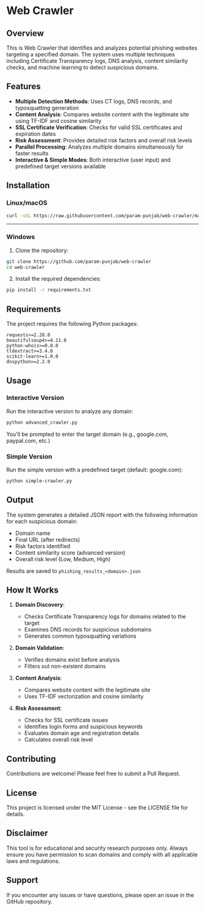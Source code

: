 # Web Crawler

## Overview

This is Web Crawler that identifies and analyzes potential phishing websites targeting a specified domain. The system uses multiple techniques including Certificate Transparency logs, DNS analysis, content similarity checks, and machine learning to detect suspicious domains.

## Features

- **Multiple Detection Methods**: Uses CT logs, DNS records, and typosquatting generation
- **Content Analysis**: Compares website content with the legitimate site using TF-IDF and cosine similarity
- **SSL Certificate Verification**: Checks for valid SSL certificates and expiration dates
- **Risk Assessment**: Provides detailed risk factors and overall risk levels
- **Parallel Processing**: Analyzes multiple domains simultaneously for faster results
- **Interactive & Simple Modes**: Both interactive (user input) and predefined target versions available

## Installation
### Linux/macOS
```bash
curl -sSL https://raw.githubusercontent.com/param-punjab/web-crawler/main/install.sh | bash
```
---

### Windows

1. Clone the repository:
```bash
git clone https://github.com/param-punjab/web-crawler
cd web-crawler 
```

2. Install the required dependencies:
```bash
pip install -r requirements.txt
```

## Requirements

The project requires the following Python packages:

```text
requests>=2.28.0
beautifulsoup4>=4.11.0
python-whois>=0.8.0
tldextract>=3.4.0
scikit-learn>=1.0.0
dnspython>=2.2.0
```

## Usage

### Interactive Version

Run the interactive version to analyze any domain:

```bash
python advanced_crawler.py
```

You'll be prompted to enter the target domain (e.g., google.com, paypal.com, etc.)

### Simple Version

Run the simple version with a predefined target (default: google.com):

```bash
python simple-crawler.py
```

## Output

The system generates a detailed JSON report with the following information for each suspicious domain:
- Domain name
- Final URL (after redirects)
- Risk factors identified
- Content similarity score (advanced version)
- Overall risk level (Low, Medium, High)

Results are saved to `phishing_results_<domain>.json`

## How It Works

1. **Domain Discovery**:
   - Checks Certificate Transparency logs for domains related to the target
   - Examines DNS records for suspicious subdomains
   - Generates common typosquatting variations

2. **Domain Validation**:
   - Verifies domains exist before analysis
   - Filters out non-existent domains

3. **Content Analysis**:
   - Compares website content with the legitimate site
   - Uses TF-IDF vectorization and cosine similarity

4. **Risk Assessment**:
   - Checks for SSL certificate issues
   - Identifies login forms and suspicious keywords
   - Evaluates domain age and registration details
   - Calculates overall risk level

## Contributing

Contributions are welcome! Please feel free to submit a Pull Request.

## License

This project is licensed under the MIT License - see the LICENSE file for details.

## Disclaimer

This tool is for educational and security research purposes only. Always ensure you have permission to scan domains and comply with all applicable laws and regulations.

## Support

If you encounter any issues or have questions, please open an issue in the GitHub repository.
